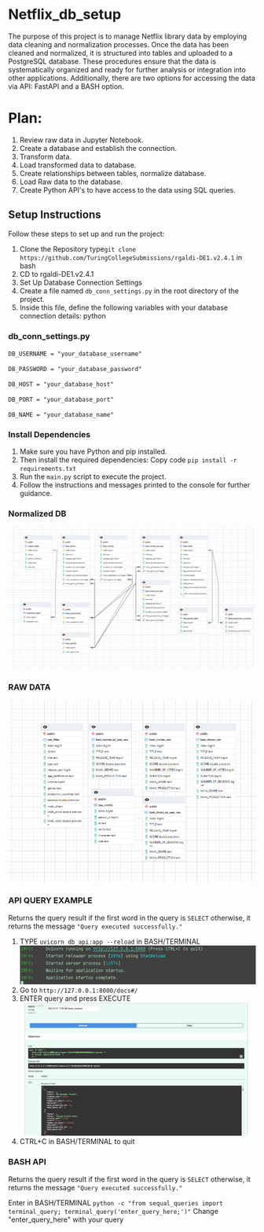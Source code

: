 # Netflix_db_setup

The purpose of this project is to manage Netflix library data by employing data cleaning
and normalization processes. Once the data has been cleaned and normalized, it is structured
into tables and uploaded to a PostgreSQL database. These procedures ensure that the data
is systematically organized and ready for further analysis or integration into other applications.
Additionally, there are two options for accessing the data via API: FastAPI and a BASH option.

# Plan:
1. Review raw data in Jupyter Notebook.
2. Create a database and establish the connection.
3. Transform data.
4. Load transformed data to database.
5. Create relationships between tables, normalize database.
6. Load Raw data to the database.
7. Create Python API's to have access to the data using SQL queries.


## Setup Instructions
Follow these steps to set up and run the project:

1. Clone the Repository type`git clone https://github.com/TuringCollegeSubmissions/rgaldi-DE1.v2.4.1` in bash
2. CD to rgaldi-DE1.v2.4.1
3. Set Up Database Connection Settings
4. Create a file named `db_conn_settings.py` in the root directory of the project.
5. Inside this file, define the following variables with your database connection details:
python

### db_conn_settings.py

`DB_USERNAME = "your_database_username"`

`DB_PASSWORD = "your_database_password"`

`DB_HOST = "your_database_host"`

`DB_PORT = "your_database_port"`

`DB_NAME = "your_database_name"`
### Install Dependencies
1. Make sure you have Python and pip installed.
2. Then install the required dependencies: Copy code `pip install -r requirements.txt`
3. Run the `main.py` script to execute the project.
4. Follow the instructions and messages printed to the console for further guidance.

### Normalized DB
![screenshot](Images/Screenshot1.png)

### RAW DATA
![screenshot](Images/Screenshot2.png)

### API QUERY EXAMPLE
Returns the query result if the first word in the query is `SELECT` otherwise, it returns the message `"Query executed successfully."`
1. TYPE `uvicorn db_api:app --reload` in BASH/TERMINAL
![screenshot](Images/Screenshot4.png)
2. Go to `http://127.0.0.1:8000/docs#/`
3. ENTER query and press EXECUTE
![screenshot](Images/Screenshot3.png)
4. CTRL+C in BASH/TERMINAL to quit

### BASH API
Returns the query result if the first word in the query is `SELECT` otherwise, it returns the message `"Query executed successfully."`

Enter in BASH/TERMINAL
`python -c "from sequal_queries import terminal_query; terminal_query('enter_query_here;')"`
Change "enter_query_here" with your query

